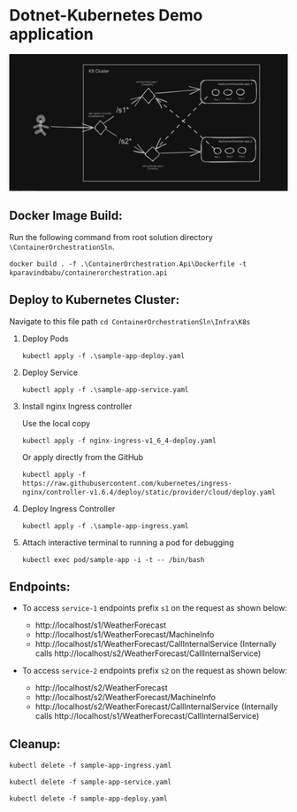 ﻿
# Dotnet-Kubernetes Demo application 


![k8-architecture-diagram.png](./assets/images/k8-architecture-diagram.png)


## Docker Image Build:

Run the following command from root solution directory `\ContainerOrchestrationSln`.
```shell
docker build . -f .\ContainerOrchestration.Api\Dockerfile -t kparavindbabu/containerorchestration.api
```

## Deploy to Kubernetes Cluster:

Navigate to this file path `cd ContainerOrchestrationSln\Infra\K8s`

1. Deploy Pods
    
    ```shell
    kubectl apply -f .\sample-app-deploy.yaml
    ```

2. Deploy Service
    
    ```shell
    kubectl apply -f .\sample-app-service.yaml
    ```

3. Install nginx Ingress controller
    
   Use the local copy
    ```shell
    kubectl apply -f nginx-ingress-v1_6_4-deploy.yaml
    ```
   Or apply directly from the GitHub
   ```shell
   kubectl apply -f https://raw.githubusercontent.com/kubernetes/ingress-nginx/controller-v1.6.4/deploy/static/provider/cloud/deploy.yaml
   ```

4. Deploy Ingress Controller
    
    ```shell
    kubectl apply -f .\sample-app-ingress.yaml
    ```

5. Attach interactive terminal to running a pod for debugging
    
    ```shell
    kubectl exec pod/sample-app -i -t -- /bin/bash
    ```


## Endpoints:

- To access `service-1` endpoints prefix `s1` on the request as shown below:
  - http://localhost/s1/WeatherForecast
  - http://localhost/s1/WeatherForecast/MachineInfo
  - http://localhost/s1/WeatherForecast/CallInternalService (Internally calls http://localhost/s2/WeatherForecast/CallInternalService)

- To access `service-2` endpoints prefix `s2` on the request as shown below:
   - http://localhost/s2/WeatherForecast
   - http://localhost/s2/WeatherForecast/MachineInfo
   - http://localhost/s2/WeatherForecast/CallInternalService  (Internally calls http://localhost/s1/WeatherForecast/CallInternalService)
   

## Cleanup:

```shell
kubectl delete -f sample-app-ingress.yaml
```

```shell
kubectl delete -f sample-app-service.yaml
```

```shell
kubectl delete -f sample-app-deploy.yaml
```